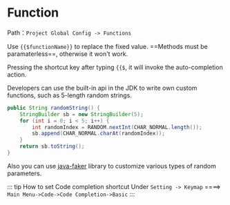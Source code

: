 # Function

<MyCarousel :imgList="['/img/2024.1.7/functionEn.png','/img/2024.1.7/functionInBodyEn.png','/img/2024.1.7/functionConfig.png']" />

Path：`Project Global Config -> Functions`

Use `{{$functionName}}` to replace the fixed value. ==Methods must be paramaterless==, otherwise it won't work.

Pressing the shortcut key after typing `{{$`, it will invoke the auto-completion action.

Developers can use the built-in api in the JDK to write own custom functions, such as 5-length random strings.

```java
public String randomString() {
    StringBuilder sb = new StringBuilder(5);
    for (int i = 0; i < 5; i++) {
        int randomIndex = RANDOM.nextInt(CHAR_NORMAL.length());
        sb.append(CHAR_NORMAL.charAt(randomIndex));
    }
    return sb.toString();
}
```

Also you can use [java-faker](https://github.com/DiUS/java-faker) library to customize various types of random parameters.

::: tip How to set Code completion shortcut
Under `Setting -> Keymap` ====> `Main Menu->Code->Code Completion->Basic`
:::
